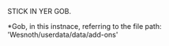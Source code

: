 STICK IN YER GOB.

*Gob, in this instnace, referring to the file path: 'Wesnoth/userdata/data/add-ons'
